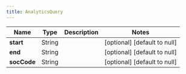 ```yaml
---
title: AnalyticsQuery
---
```



| Name | Type | Description | Notes |
|------------ | ------------- | ------------- | -------------|
| **start** | String |  | [optional] [default to null] |
| **end** | String |  | [optional] [default to null] |
| **socCode** | String |  | [optional] [default to null] |

